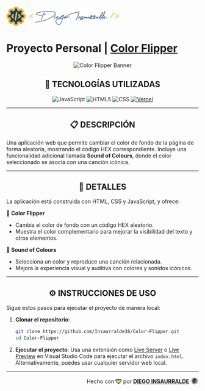 <p align="left">
    <img src="./images/insa-logo.png" height="50" alt="Insa Logo">
</p>

# Proyecto Personal | [**Color Flipper**](https://color-flipper-insa.vercel.app/)

<p align="center">
  <img src="https://www.vecteezy.com/blog/wp-content/uploads/2021/08/color-palette-generators.jpg" alt="Color Flipper Banner" />
</p>

<div align="center">

## **📌 TECNOLOGÍAS UTILIZADAS**

![JavaScript](https://img.shields.io/badge/-JavaScript-000000?style=flat-square&logo=javascript)
![HTML5](https://img.shields.io/badge/-HTML5-E46625?style=flat-square&logo=html5&logoColor=FFFFFF)
![CSS](https://img.shields.io/badge/-CSS-663399?style=flat-square&logo=css)
[![Vercel](https://img.shields.io/badge/-Vercel-000000?style=flat-square&logo=vercel)](https://vercel.com/)

</div>

---

<div align="center">

## **📋 DESCRIPCIÓN**

</div>

Una aplicación web que permite cambiar el color de fondo de la página de forma aleatoria, mostrando el código HEX correspondiente. Incluye una funcionalidad adicional llamada **Sound of Colours**, donde el color seleccionado se asocia con una canción icónica.

---

<div align="center">

## **📁 DETALLES**

</div>

La aplicación está construida con HTML, CSS y JavaScript, y ofrece:

**📍 Color Flipper**

- Cambia el color de fondo con un código HEX aleatorio.
- Muestra el color complementario para mejorar la visibilidad del texto y otros elementos.

**📍 Sound of Colours**

- Selecciona un color y reproduce una canción relacionada.
- Mejora la experiencia visual y auditiva con colores y sonidos icónicos.

---

<div align="center">

## **⚙️ INSTRUCCIONES DE USO**

</div>

Sigue estos pasos para ejecutar el proyecto de manera local:

1. **Clonar el repositorio**:
   ```bash
   git clone https://github.com/Insaurralde38/Color-Flipper.git
   cd Color-Flipper
   ```

2. **Ejecutar el proyecto**:
   Usa una extensión como [Live Server](vscode:extension/ritwickdey.LiveServer) o [Live Preview](vscode:extension/ms-vscode.live-server) en Visual Studio Code para ejecutar el archivo `index.html`. Alternativamente, puedes usar cualquier servidor web local.

---

<div align="end">

Hecho con <img src="./images/boke-heart.png" alt="heart" height="14" width="16" style="margin: 0px 0px -2.5px 0px" > por [**DIEGO INSAURRALDE**](https://insaurralde.vercel.app/) <img src="./images/boke-chimp.png" alt="chimp" height="21" width="21" style="margin: 0px 0px -4px 0px" >

</div>